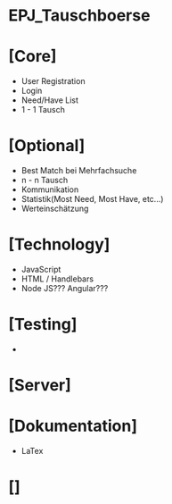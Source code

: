 # EPJ_Tauschboerse

# [Core]
* User Registration
* Login
* Need/Have List 
* 1 - 1 Tausch

# [Optional]
* Best Match bei Mehrfachsuche
* n - n Tausch
* Kommunikation
* Statistik(Most Need, Most Have, etc...)
* Werteinschätzung 

# [Technology]
* JavaScript
* HTML / Handlebars
* Node JS??? Angular???

# [Testing]
*

# [Server]

# [Dokumentation]
* LaTex

# []
